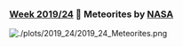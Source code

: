 ### [Week 2019/24](https://github.com/Z3tt/TidyTuesday/blob/master/R/2019_24_Meteorites.Rmd) 🌠 Meteorites by [NASA](https://data.nasa.gov/Space-Science/Meteorite-Landings/gh4g-9sfh/data)
![./plots/2019_24/2019_24_Meteorites.png](https://raw.githubusercontent.com/Z3tt/TidyTuesday/master/plots/2019_24/2019_24_Meteorites.png)
